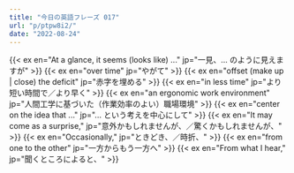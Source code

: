 ```yaml
---
title: "今日の英語フレーズ 017"
url: "p/ptpw8i2/"
date: "2022-08-24"
---
```


{{< ex en="At a glance, it seems (looks like) ..." jp="一見、... のように見えますが" >}}
{{< ex en="over time" jp="やがて" >}}
{{< ex en="offset (make up | close) the deficit" jp="赤字を埋める" >}}
{{< ex en="in less time" jp="より短い時間で／より早く" >}}
{{< ex en="an ergonomic work environment" jp="人間工学に基づいた（作業効率のよい）職場環境" >}}
{{< ex en="center on the idea that ..." jp="... という考えを中心にして" >}}
{{< ex en="It may come as a surprise," jp="意外かもしれませんが、／驚くかもしれませんが、" >}}
{{< ex en="Occasionally," jp="ときどき、／時折、" >}}
{{< ex en="from one to the other" jp="一方からもう一方へ" >}}
{{< ex en="From what I hear," jp="聞くところによると、" >}}

